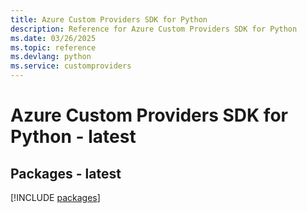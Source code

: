 ```yaml
---
title: Azure Custom Providers SDK for Python
description: Reference for Azure Custom Providers SDK for Python
ms.date: 03/26/2025
ms.topic: reference
ms.devlang: python
ms.service: customproviders
---
```

# Azure Custom Providers SDK for Python - latest
## Packages - latest
[!INCLUDE [packages](custom-providers-index.md)]